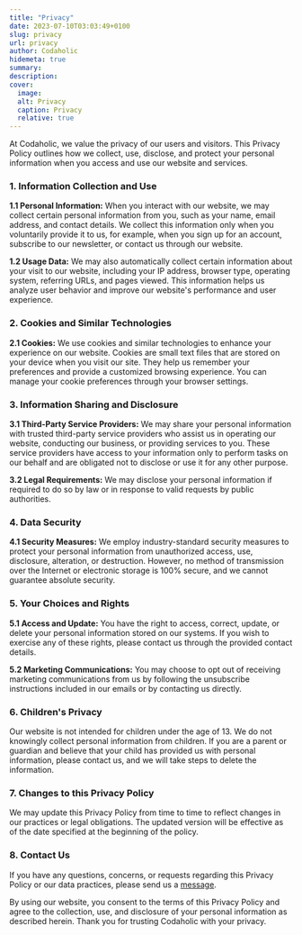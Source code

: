 ```yaml
---
title: "Privacy"
date: 2023-07-10T03:03:49+0100
slug: privacy
url: privacy
author: Codaholic
hidemeta: true
summary:
description:
cover:
  image:
  alt: Privacy
  caption: Privacy
  relative: true
---
```


At Codaholic, we value the privacy of our users and visitors. This Privacy Policy outlines how we collect, use, disclose, and protect your personal information when you access and use our website and services.

### 1. Information Collection and Use

**1.1 Personal Information:**
When you interact with our website, we may collect certain personal information from you, such as your name, email address, and contact details. We collect this information only when you voluntarily provide it to us, for example, when you sign up for an account, subscribe to our newsletter, or contact us through our website.

**1.2 Usage Data:**
We may also automatically collect certain information about your visit to our website, including your IP address, browser type, operating system, referring URLs, and pages viewed. This information helps us analyze user behavior and improve our website's performance and user experience.

### 2. Cookies and Similar Technologies

**2.1 Cookies:**
We use cookies and similar technologies to enhance your experience on our website. Cookies are small text files that are stored on your device when you visit our site. They help us remember your preferences and provide a customized browsing experience. You can manage your cookie preferences through your browser settings.

### 3. Information Sharing and Disclosure

**3.1 Third-Party Service Providers:**
We may share your personal information with trusted third-party service providers who assist us in operating our website, conducting our business, or providing services to you. These service providers have access to your information only to perform tasks on our behalf and are obligated not to disclose or use it for any other purpose.

**3.2 Legal Requirements:**
We may disclose your personal information if required to do so by law or in response to valid requests by public authorities.

### 4. Data Security

**4.1 Security Measures:**
We employ industry-standard security measures to protect your personal information from unauthorized access, use, disclosure, alteration, or destruction. However, no method of transmission over the Internet or electronic storage is 100% secure, and we cannot guarantee absolute security.

### 5. Your Choices and Rights

**5.1 Access and Update:**
You have the right to access, correct, update, or delete your personal information stored on our systems. If you wish to exercise any of these rights, please contact us through the provided contact details.

**5.2 Marketing Communications:**
You may choose to opt out of receiving marketing communications from us by following the unsubscribe instructions included in our emails or by contacting us directly.

### 6. Children's Privacy

Our website is not intended for children under the age of 13. We do not knowingly collect personal information from children. If you are a parent or guardian and believe that your child has provided us with personal information, please contact us, and we will take steps to delete the information.

### 7. Changes to this Privacy Policy

We may update this Privacy Policy from time to time to reflect changes in our practices or legal obligations. The updated version will be effective as of the date specified at the beginning of the policy.

### 8. Contact Us

If you have any questions, concerns, or requests regarding this Privacy Policy or our data practices, please send us a [message](/contact).

By using our website, you consent to the terms of this Privacy Policy and agree to the collection, use, and disclosure of your personal information as described herein. Thank you for trusting Codaholic with your privacy.